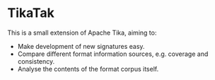 TikaTak
=======

This is a small extension of Apache Tika, aiming to:

- Make development of new signatures easy.
- Compare different format information sources, e.g. coverage and consistency.
- Analyse the contents of the format corpus itself.

